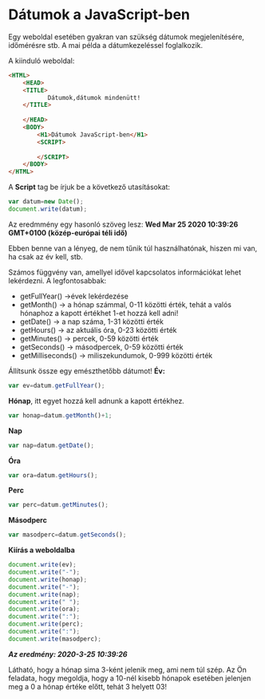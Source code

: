 
# Dátumok a JavaScript-ben

Egy weboldal esetében gyakran van szükség dátumok megjelenítésére, időmérésre stb. A mai példa a dátumkezeléssel foglalkozik.

A kiinduló weboldal:

```HTML
<HTML>
    <HEAD>
    <TITLE>
           Dátumok,dátumok mindenütt!
    </TITLE>
        
    </HEAD>
    <BODY>
        <H1>Dátumok JavaScript-ben</H1>
        <SCRIPT>
        
        </SCRIPT>
    </BODY>
</HTML>
```
A **Script** tag be írjuk be a következő utasításokat:

```javascript
var datum=new Date();
document.write(datum);

```
Az eredmmény egy hasonló szöveg lesz:
**Wed Mar 25 2020 10:39:26 GMT+0100 (közép-európai téli idő)**

Ebben benne van a lényeg, de nem tűnik túl használhatónak, hiszen mi van, ha csak az év kell, stb.

Számos függvény van, amellyel idővel kapcsolatos információkat lehet lekérdezni. 
A legfontosabbak:
 - getFullYear() ->évek lekérdezése
 - getMonth() -> a hónap számmal, 0-11 közötti érték, tehát a valós hónaphoz a kapott értékhet 1-et hozzá kell adni!
 - getDate() -> a nap száma, 1-31 közötti érték
 - getHours() -> az aktuális óra, 0-23 közötti érték
 - getMinutes() -> percek, 0-59 közötti érték
 - getSeconds() -> másodpercek, 0-59 közötti érték
 - getMilliseconds() -> miliszekundumok, 0-999 közötti érték
 
 
 Állítsunk össze egy emészthetőbb dátumot!
 **Év:**
 
 ```js
 var ev=datum.getFullYear();
 ```
**Hónap**, itt egyet hozzá kell adnunk a kapott értékhez.

```js
var honap=datum.getMonth()+1;
```
**Nap**

```js
var nap=datum.getDate();
```
**Óra**
```js
var ora=datum.getHours();
```

**Perc**
```js
var perc=datum.getMinutes();
```

**Másodperc**
```js
var masodperc=datum.getSeconds();
```

**Kiírás a weboldalba**
```js
document.write(ev);
document.write("-");
document.write(honap);
document.write("-");
document.write(nap);
document.write(" ");
document.write(ora);
document.write(":");
document.write(perc);
document.write(":");
document.write(masodperc);
```

***Az eredmény: 2020-3-25 10:39:26***

Látható, hogy a hónap sima 3-ként jelenik meg, ami nem túl szép.
Az Ön feladata, hogy megoldja, hogy a 10-nél kisebb hónapok esetében jelenjen meg a 0 a hónap értéke előtt, tehát 3 helyett 03!

